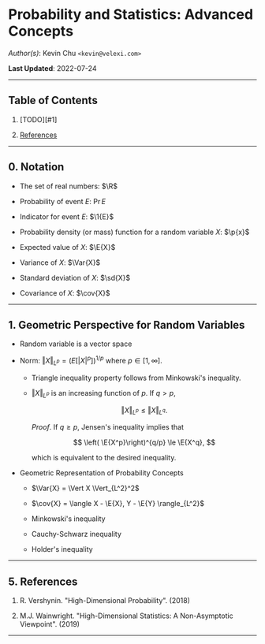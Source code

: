 Probability and Statistics: Advanced Concepts
=============================================

*Author(s)*: Kevin Chu `<kevin@velexi.com>`

__Last Updated__: 2022-07-24

--------------------------------------------------------------------------------------------

Table of Contents
-----------------

1. [TODO][#1]

5. [References][#5]

--------------------------------------------------------------------------------------------

## 0. Notation

* $\newcommand{\R}{\mathbb{R}}$
  The set of real numbers: $\R$

* $\newcommand{\Pr}[1]{{\mathbb{P}\left[{#1}\right]}}$
  Probability of event $E$: $\Pr{E}$

* $\newcommand{\1}[1]{{\mathbf{1}_{\left\{{#1}\right\}}}}$
  Indicator for event $E$: $\1{E}$

* $\newcommand{\p}[1]{{p\left({#1}\right)}}$
  Probability density (or mass) function for a random variable $X$: $\p{x}$

* $\newcommand{\E}[1]{{\mathbb{E}\left[{#1}\right]}}$
  Expected value of $X$: $\E{X}$

* $\newcommand{\Var}[1]{{\operatorname{Var}}{\left(#1\right)}}$
  Variance of $X$: $\Var{X}$

* $\newcommand{\sd}[1]{\sigma{\left(#1\right)}}$
  Standard deviation of $X$: $\sd{X}$

* $\newcommand{\cov}[1]{{\operatorname{cov}}{\left(#1\right)}}$
  Covariance of $X$: $\cov{X}$

--------------------------------------------------------------------------------------------

## 1. Geometric Perspective for Random Variables

* Random variable is a vector space

* Norm: $\Vert X \Vert_{L^p} = \left( E\left[ |X|^p \right] \right)^{1/p}$
  where $p \in [1, \infty]$.

  * Triangle inequality property follows from Minkowski's inequality.

  * $\Vert X \Vert_{L^p}$ is an increasing function of $p$. If $q > p$,

    $$
    \Vert X \Vert_{L^p} \le \Vert X \Vert_{L^q}.
    $$

    _Proof_. If $q \ge p$, Jensen's inequality implies that

    $$
    \left( \E{X^p}\right)^{q/p} \le \E{X^q},
    $$

    which is equivalent to the desired inequality.

* Geometric Representation of Probability Concepts

  * $\Var{X} = \Vert X \Vert_{L^2}^2$

  * $\cov{X} = \langle X - \E{X}, Y - \E{Y} \rangle_{L^2}$

  * Minkowski's inequality

  * Cauchy-Schwarz inequality

  * Holder's inequality

--------------------------------------------------------------------------------------------

## 5. References

1. R. Vershynin. "High-Dimensional Probability". (2018)

2. M.J. Wainwright. "High-Dimensional Statistics: A Non-Asymptotic Viewpoint". (2019)

--------------------------------------------------------------------------------------------

[----------------------------------- INTERNAL LINKS -----------------------------------]: #

[#5]: #5-references

[----------------------------------- EXTERNAL LINKS -----------------------------------]: #

